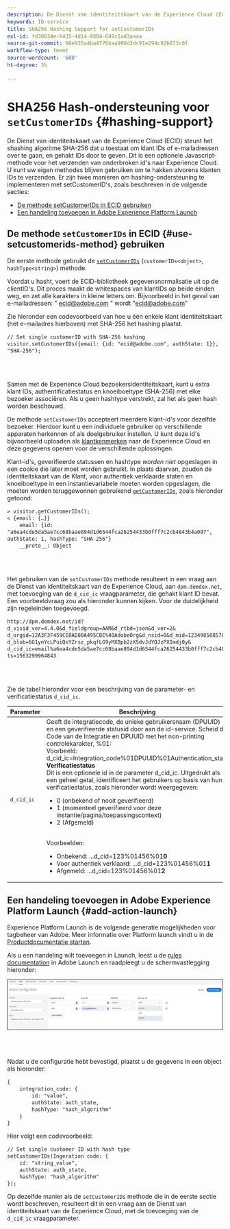 ```yaml
---
description: De Dienst van identiteitskaart van de Experience Cloud (ECID) steunt het shashing algoritme SHA-256 dat u toestaat om klant IDs of e-mailadressen over te gaan, en gehakt IDs door te geven. Dit is een optionele Javascript-methode voor het verzenden van onderbroken id's naar Experience Cloud. U kunt uw eigen methodes blijven gebruiken om te hakken alvorens klanten IDs te verzenden.
keywords: ID-service
title: SHA256 Hashing Support for setCustomerIDs
exl-id: fd30634e-6435-4d14-8804-649c1ad3aaaa
source-git-commit: 06e935a4ba4776baa900d3dc91e294c92b873c0f
workflow-type: tm+mt
source-wordcount: '608'
ht-degree: 3%

---
```


# SHA256 Hash-ondersteuning voor `setCustomerIDs` {#hashing-support}

De Dienst van identiteitskaart van de Experience Cloud (ECID) steunt het shashing algoritme SHA-256 dat u toestaat om klant IDs of e-mailadressen over te gaan, en gehakt IDs door te geven. Dit is een optionele Javascript-methode voor het verzenden van onderbroken id&#39;s naar Experience Cloud. U kunt uw eigen methodes blijven gebruiken om te hakken alvorens klanten IDs te verzenden.
Er zijn twee manieren om hashing-ondersteuning te implementeren met setCustomerID&#39;s, zoals beschreven in de volgende secties:

* [De methode setCustomerIDs in ECID gebruiken](/help/reference/hashing-support.md#use-setcustomerids-method)
* [Een handeling toevoegen in Adobe Experience Platform Launch](/help/reference/hashing-support.md#add-action-launch)

## De methode `setCustomerIDs` in ECID {#use-setcustomerids-method} gebruiken

De eerste methode gebruikt de [`setCustomerIDs`](/help/library/get-set/setcustomerids.md) (`customerIDs<object>`, `hashType<string>`) methode.

Voordat u hasht, voert de ECID-bibliotheek gegevensnormalisatie uit op de clientID&#39;s. Dit proces maakt de whitespaces van klantIDs op beide einden weg, en zet alle karakters in kleine letters om. Bijvoorbeeld in het geval van e-mailadressen: &quot; ecid@adobe.com &quot; wordt &quot;ecid@adobe.com&quot;

Zie hieronder een codevoorbeeld van hoe u één enkele klant identiteitskaart (het e-mailadres hierboven) met SHA-256 het hashing plaatst.

```
// Set single customerID with SHA-256 hashing
visitor.setCustomerIDs({email: {id: "ecid@adobe.com", authState: 1}}, "SHA-256");
```

<br> 

Samen met de Experience Cloud bezoekersidentiteitskaart, kunt u extra klant IDs, authentificatiestatus en knoeiboeltype (SHA-256) met elke bezoeker associëren. Als u geen hashtype verstrekt, zal het als geen hash worden beschouwd.

De methode `setCustomerIDs` accepteert meerdere klant-id&#39;s voor dezelfde bezoeker. Hierdoor kunt u een individuele gebruiker op verschillende apparaten herkennen of als doelgebruiker instellen. U kunt deze id&#39;s bijvoorbeeld uploaden als [klantkenmerken](https://docs.adobe.com/content/help/nl-NL/core-services/interface/customer-attributes/attributes.html) naar de Experience Cloud en deze gegevens openen voor de verschillende oplossingen.

Klant-id&#39;s, geverifieerde statussen en hashtype *worden niet* opgeslagen in een cookie die later moet worden gebruikt. In plaats daarvan, zouden de identiteitskaart van de Klant, voor authentiek verklaarde staten en knoeiboeltype in een instantievariabele moeten worden opgeslagen, die moeten worden teruggewonnen gebruikend [`getCustomerIDs`](/help/library/get-set/getcustomerids.md), zoals hieronder getoond:

```
> visitor.getCustomerIDs();
< {email: {…}}
    email: {id: "a6ea4cde5da5ae7cc68baae894d1d6544fca26254433b0fff7c2cb4843b4a097", authState: 1, hashType: "SHA-256"}
    __proto__: Object
```

<br> 

Het gebruiken van de `setCustomerIDs` methode resulteert in een vraag aan de Dienst van identiteitskaart van de Experience Cloud, aan `dpm.demdex.net`, met toevoeging van de `d_cid_ic` vraagparameter, die gehakt klant ID bevat. Een voorbeeldvraag zou als hieronder kunnen kijken. Voor de duidelijkheid zijn regeleinden toegevoegd.

```
http://dpm.demdex.net/id?d_visid_ver=4.4.0&d_fieldgroup=AAM&d_rtbd=json&d_ver=2&
d_orgid=12A3F3F459CE0AD80A495CBE%40AdobeOrg&d_nsid=0&d_mid=12349850857640731290890207735189050123&
d_blob=6G1ynYcLPuiQxYZrsz_pkqfLG9yMXBpb2zX5dvJdYQJzPXImdj0y&
d_cid_ic=email%a6ea4cde5da5ae7cc68baae894d1d6544fca26254433b0fff7c2cb4843b4a097%011&
ts=1563299964843
```

<br> 

Zie de tabel hieronder voor een beschrijving van de parameter- en verificatiestatus `d_cid_ic`.

| Parameter | Beschrijving |
|------------|----------|
| `d_cid_ic` | Geeft de integratiecode, de unieke gebruikersnaam (DPUUID) en een geverifieerde statusid door aan de id-service. Scheid de Code van de Integratie en DPUUID met het non-printing controlekarakter, %01</code>: <br> Voorbeeld: d_cid_ic=Integration_code%01DPUUID%01Authentication_state</code> <br> <b>Verificatiestatus</b> <br> Dit is een optionele id in de parameter d_cid_ic. Uitgedrukt als een geheel getal, identificeert het gebruikers op basis van hun verificatiestatus, zoals hieronder wordt weergegeven: <br> <ul><li>0 (onbekend of nooit geverifieerd)</li><li>1 (momenteel geverifieerd voor deze instantie/pagina/toepassingscontext)</li><li>2 (Afgemeld)</li></ul> <br> Voorbeelden: <br> <ul><li>Onbekend: ...d_cid=123%01456%01<b>0</b></li><li>Voor authentiek verklaard: ...d_cid=123%01456%01<b>1</b></li><li>Afgemeld: ...d_cid=123%01456%01<b>2</b></li></ul> |

## Een handeling toevoegen in Adobe Experience Platform Launch {#add-action-launch}

Experience Platform Launch is de volgende generatie mogelijkheden voor tagbeheer van Adobe. Meer informatie over Platform launch vindt u in de [Productdocumentatie starten](https://experienceleague.adobe.com/docs/launch/using/home.html?lang=en).

Als u een handeling wilt toevoegen in Launch, leest u de [rules documentation](https://docs.adobe.com/help/en/launch/using/reference/manage-resources/rules.html) in Adobe Launch en raadpleegt u de schermvastlegging hieronder:

![](/help/reference/assets/hashing-support.png)

<br> 

Nadat u de configuratie hebt bevestigd, plaatst u de gegevens in een object als hieronder:

```
{
    integration_code: {
        id: "value",
        authState: auth_state,
        hashType: "hash_algorithm"
    }
}
```

Hier volgt een codevoorbeeld:

```
// Set single customer ID with hash type
setCustomerIDs(Ingeration code: {
    id: "string_value",
    authState: auth_state,
    hashType: "hash_algorithm"
});
```

Op dezelfde manier als de `setCustomerIDs` methode die in de eerste sectie wordt beschreven, resulteert dit in een vraag aan de Dienst van identiteitskaart van de Experience Cloud, met de toevoeging van de `d_cid_ic` vraagparameter.
